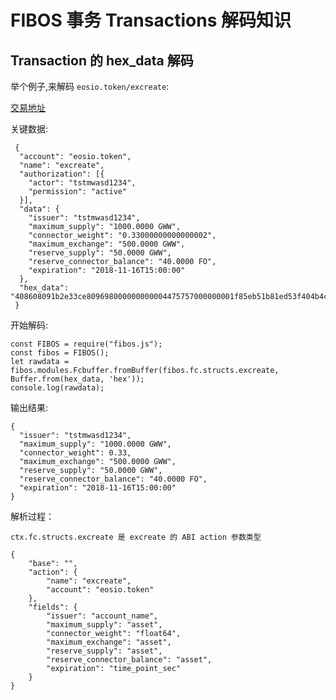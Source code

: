 # FIBOS 事务 Transactions 解码知识

## Transaction 的 hex_data 解码

举个例子,来解码 `eosio.token/excreate`:

[交易地址](https://explorer.fibos.rocks/transactions/89ae5e7ad3a7268f05070f60086c5918eb2f9759f8d53e1e9bf07e0c80c64ea6)

关键数据:

```
 {
  "account": "eosio.token",
  "name": "excreate",
  "authorization": [{
    "actor": "tstmwasd1234",
    "permission": "active"
  }],
  "data": {
    "issuer": "tstmwasd1234",
    "maximum_supply": "1000.0000 GWW",
    "connector_weight": "0.33000000000000002",
    "maximum_exchange": "500.0000 GWW",
    "reserve_supply": "50.0000 GWW",
    "reserve_connector_balance": "40.0000 FO",
    "expiration": "2018-11-16T15:00:00"
  },
  "hex_data": "408608091b2e33ce809698000000000004475757000000001f85eb51b81ed53f404b4c0000000000044757570000000020a10700000000000447575700000000801a06000000000004464f000000000070dbee5b"
 }
```

开始解码:

```
const FIBOS = require("fibos.js");
const fibos = FIBOS();
let rawdata = fibos.modules.Fcbuffer.fromBuffer(fibos.fc.structs.excreate, Buffer.from(hex_data, 'hex'));
console.log(rawdata);
```

输出结果:

```
{
  "issuer": "tstmwasd1234",
  "maximum_supply": "1000.0000 GWW",
  "connector_weight": 0.33,
  "maximum_exchange": "500.0000 GWW",
  "reserve_supply": "50.0000 GWW",
  "reserve_connector_balance": "40.0000 FO",
  "expiration": "2018-11-16T15:00:00"
}
```

解析过程：

```
ctx.fc.structs.excreate 是 excreate 的 ABI action 参数类型

{
	"base": "",
	"action": {
		"name": "excreate",
		"account": "eosio.token"
	},
	"fields": {
		"issuer": "account_name",
		"maximum_supply": "asset",
		"connector_weight": "float64",
		"maximum_exchange": "asset",
		"reserve_supply": "asset",
		"reserve_connector_balance": "asset",
		"expiration": "time_point_sec"
	}
}
```
